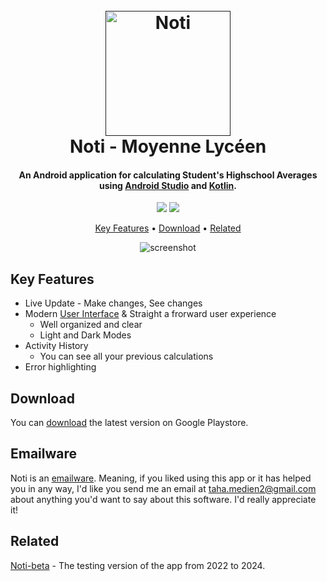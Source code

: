 
<h1 align="center">
  <br>
  <a href=""><img src="https://play-lh.googleusercontent.com/nl0Zwfam0u1l1sA--_UwEOVKzc0DSYykFcG2cZz4loEisuS885iF0Q0NxOEwlKlCDA=w240-h480" alt=" Noti" width="200"></a>
  <br>
    Noti - Moyenne Lycéen
  <br>
</h1>

<h4 align="center">An Android application for calculating Student's Highschool Averages using <a href="https://developer.android.com/studio" target="_blank">Android Studio</a> and <a href="https://kotlinlang.org/" target="_blank">Kotlin</a>.</h4>

<p align="center">
  <a href="https://developer.android.com/about/versions/14"><img src="https://img.shields.io/badge/Target SDK-34-4fb053.svg?maxAge=2592000&amp;style=flat"></a>
  <a href="">
      <img src="https://img.shields.io/badge/Version-3.0.1-blue.svg?maxAge=2592000&amp;style=flat">
  </a>
</p>

<p align="center">
  <a href="#key-features">Key Features</a> •
  <a href="#download">Download</a> •
  <a href="#related">Related</a>
</p>

<div align="center">
  
  ![screenshot](https://media.giphy.com/media/v1.Y2lkPTc5MGI3NjExbms2MjExY3ViMDBpM3AwaTQ4bW8xYnBva2p6OTNyeTh1MHF2cGJkaiZlcD12MV9pbnRlcm5hbF9naWZfYnlfaWQmY3Q9Zw/M0lwWlFXIQgwioOrzf/giphy.gif)
</div>

## Key Features

* Live Update - Make changes, See changes
* Modern [User Interface](https://www.behance.net/gallery/200141617/NOTI) & Straight a frorward user experience
  - Well organized and clear
  - Light and Dark Modes
* Activity History
  - You can see all your previous calculations
* Error highlighting

## Download

You can [download](https://play.google.com/store/apps/details?id=com.noti.tn) the latest version on Google Playstore.

## Emailware

Noti is an [emailware](https://en.wiktionary.org/wiki/emailware). Meaning, if you liked using this app or it has helped you in any way, I'd like you send me an email at <taha.medien2@gmail.com> about anything you'd want to say about this software. I'd really appreciate it!

## Related

[Noti-beta](https://github.com/TiramisuAddict/Noti-Betab) - The testing version of the app from 2022 to 2024.


